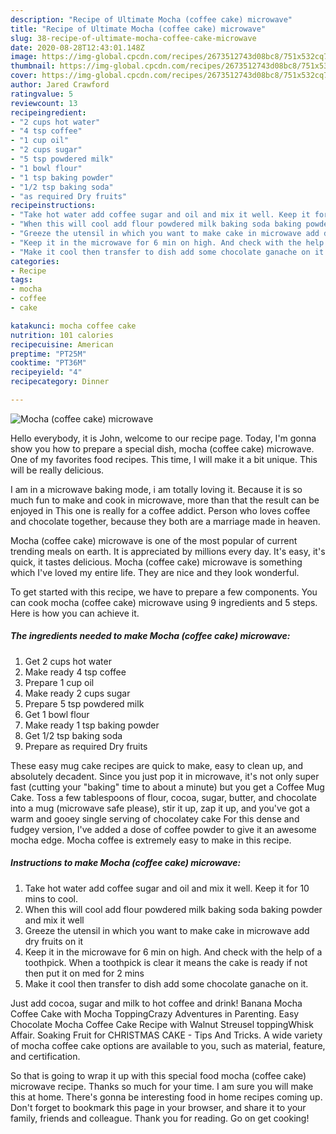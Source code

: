 ```yaml
---
description: "Recipe of Ultimate Mocha (coffee cake) microwave"
title: "Recipe of Ultimate Mocha (coffee cake) microwave"
slug: 38-recipe-of-ultimate-mocha-coffee-cake-microwave
date: 2020-08-28T12:43:01.148Z
image: https://img-global.cpcdn.com/recipes/2673512743d08bc8/751x532cq70/mocha-coffee-cake-microwave-recipe-main-photo.jpg
thumbnail: https://img-global.cpcdn.com/recipes/2673512743d08bc8/751x532cq70/mocha-coffee-cake-microwave-recipe-main-photo.jpg
cover: https://img-global.cpcdn.com/recipes/2673512743d08bc8/751x532cq70/mocha-coffee-cake-microwave-recipe-main-photo.jpg
author: Jared Crawford
ratingvalue: 5
reviewcount: 13
recipeingredient:
- "2 cups hot water"
- "4 tsp coffee"
- "1 cup oil"
- "2 cups sugar"
- "5 tsp powdered milk"
- "1 bowl flour"
- "1 tsp baking powder"
- "1/2 tsp baking soda"
- "as required Dry fruits"
recipeinstructions:
- "Take hot water add coffee sugar and oil and mix it well. Keep it for 10 mins to cool."
- "When this will cool add flour powdered milk baking soda baking powder and mix it well"
- "Greeze the utensil in which you want to make cake in microwave add dry fruits on it"
- "Keep it in the microwave for 6 min on high. And check with the help of a toothpick. When a toothpick is clear it means the cake is ready if not then put it on med for 2 mins"
- "Make it cool then transfer to dish add some chocolate ganache on it."
categories:
- Recipe
tags:
- mocha
- coffee
- cake

katakunci: mocha coffee cake 
nutrition: 101 calories
recipecuisine: American
preptime: "PT25M"
cooktime: "PT36M"
recipeyield: "4"
recipecategory: Dinner

---
```



![Mocha (coffee cake) microwave](https://img-global.cpcdn.com/recipes/2673512743d08bc8/751x532cq70/mocha-coffee-cake-microwave-recipe-main-photo.jpg)

Hello everybody, it is John, welcome to our recipe page. Today, I'm gonna show you how to prepare a special dish, mocha (coffee cake) microwave. One of my favorites food recipes. This time, I will make it a bit unique. This will be really delicious.

I am in a microwave baking mode, i am totally loving it. Because it is so much fun to make and cook in microwave, more than that the result can be enjoyed in This one is really for a coffee addict. Person who loves coffee and chocolate together, because they both are a marriage made in heaven.

Mocha (coffee cake) microwave is one of the most popular of current trending meals on earth. It is appreciated by millions every day. It's easy, it's quick, it tastes delicious. Mocha (coffee cake) microwave is something which I've loved my entire life. They are nice and they look wonderful.


To get started with this recipe, we have to prepare a few components. You can cook mocha (coffee cake) microwave using 9 ingredients and 5 steps. Here is how you can achieve it.

<!--inarticleads1-->

##### The ingredients needed to make Mocha (coffee cake) microwave:

1. Get 2 cups hot water
1. Make ready 4 tsp coffee
1. Prepare 1 cup oil
1. Make ready 2 cups sugar
1. Prepare 5 tsp powdered milk
1. Get 1 bowl flour
1. Make ready 1 tsp baking powder
1. Get 1/2 tsp baking soda
1. Prepare as required Dry fruits


These easy mug cake recipes are quick to make, easy to clean up, and absolutely decadent. Since you just pop it in microwave, it&#39;s not only super fast (cutting your &#34;baking&#34; time to about a minute) but you get a Coffee Mug Cake. Toss a few tablespoons of flour, cocoa, sugar, butter, and chocolate into a mug (microwave safe please), stir it up, zap it up, and you&#39;ve got a warm and gooey single serving of chocolatey cake For this dense and fudgey version, I&#39;ve added a dose of coffee powder to give it an awesome mocha edge. Mocha coffee is extremely easy to make in this recipe. 

<!--inarticleads2-->

##### Instructions to make Mocha (coffee cake) microwave:

1. Take hot water add coffee sugar and oil and mix it well. Keep it for 10 mins to cool.
1. When this will cool add flour powdered milk baking soda baking powder and mix it well
1. Greeze the utensil in which you want to make cake in microwave add dry fruits on it
1. Keep it in the microwave for 6 min on high. And check with the help of a toothpick. When a toothpick is clear it means the cake is ready if not then put it on med for 2 mins
1. Make it cool then transfer to dish add some chocolate ganache on it.


Just add cocoa, sugar and milk to hot coffee and drink! Banana Mocha Coffee Cake with Mocha ToppingCrazy Adventures in Parenting. Easy Chocolate Mocha Coffee Cake Recipe with Walnut Streusel toppingWhisk Affair. Soaking Fruit for CHRISTMAS CAKE - Tips And Tricks. A wide variety of mocha coffee cake options are available to you, such as material, feature, and certification. 

So that is going to wrap it up with this special food mocha (coffee cake) microwave recipe. Thanks so much for your time. I am sure you will make this at home. There's gonna be interesting food in home recipes coming up. Don't forget to bookmark this page in your browser, and share it to your family, friends and colleague. Thank you for reading. Go on get cooking!

